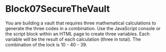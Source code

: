 # Block07SecureTheVault
You are building a vault that requires three mathematical calculations to generate the three codes in a combination. Use the JavaScript console or the script block within an HTML page to create three variables. Each variable will be the result of each calculation (three in total). The combination of the lock is 10 - 40 - 39.

